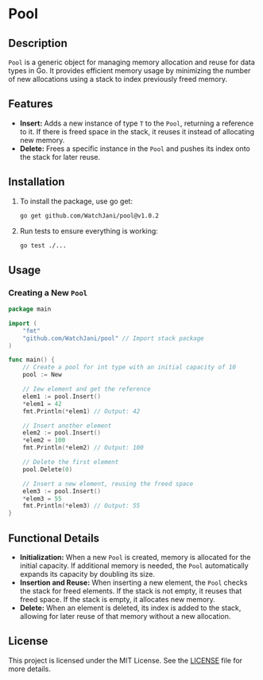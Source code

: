 # Pool

## Description

`Pool` is a generic object for managing memory allocation and reuse for data types in Go. It provides efficient memory usage by minimizing the number of new allocations using a stack to index previously freed memory.

## Features

- **Insert:** Adds a new instance of type `T` to the `Pool`, returning a reference to it. If there is freed space in the stack, it reuses it instead of allocating new memory.
- **Delete:** Frees a specific instance in the `Pool` and pushes its index onto the stack for later reuse.

## Installation

1. To install the package, use go get:

    ```bash
    go get github.com/WatchJani/pool@v1.0.2
    ```

2. Run tests to ensure everything is working:

    ```bash
    go test ./...
    ```


## Usage

### Creating a New `Pool`

```go
package main

import (
	"fmt"
	"github.com/WatchJani/pool" // Import stack package
)

func main() {
	// Create a pool for int type with an initial capacity of 10
	pool := New 

	// Iew element and get the reference
	elem1 := pool.Insert()
	*elem1 = 42
	fmt.Println(*elem1) // Output: 42

	// Insert another element
	elem2 := pool.Insert()
	*elem2 = 100
	fmt.Println(*elem2) // Output: 100

	// Delete the first element
	pool.Delete(0)

	// Insert a new element, reusing the freed space
	elem3 := pool.Insert()
	*elem3 = 55
	fmt.Println(*elem3) // Output: 55
}
```
## Functional Details

- **Initialization:** When a new `Pool` is created, memory is allocated for the initial capacity. If additional memory is needed, the `Pool` automatically expands its capacity by doubling its size.
- **Insertion and Reuse:** When inserting a new element, the `Pool` checks the stack for freed elements. If the stack is not empty, it reuses that freed space. If the stack is empty, it allocates new memory.
- **Delete:** When an element is deleted, its index is added to the stack, allowing for later reuse of that memory without a new allocation.

## License

This project is licensed under the MIT License. See the [LICENSE](LICENSE) file for more details.
